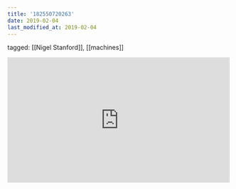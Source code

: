 ```yaml
---
title: '182550720263'
date: 2019-02-04
last_modified_at: 2019-02-04
---
```

tagged: [[Nigel Stanford]], [[machines]]
<iframe allow="accelerometer; autoplay; clipboard-write; encrypted-media; gyroscope; picture-in-picture" allowfullscreen="" frameborder="0" height="281" id="youtube_iframe" src="https://www.youtube.com/embed/bAdqazixuRY?feature=oembed&amp;enablejsapi=1&amp;origin=https://safe.txmblr.com&amp;wmode=opaque" width="500"></iframe>